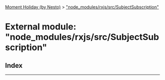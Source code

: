 [Moment Holiday (by Nesto)](../README.md) > ["node_modules/rxjs/src/SubjectSubscription"](../modules/_node_modules_rxjs_src_subjectsubscription_.md)

# External module: "node_modules/rxjs/src/SubjectSubscription"

## Index

---

